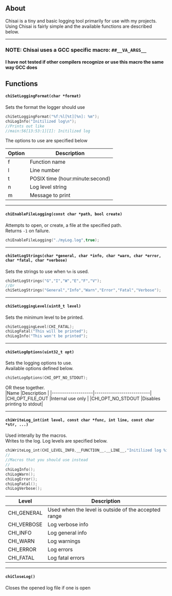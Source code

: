 ## About
Chisai is a tiny and basic logging tool primarily for use with my projects.  
Using Chisai is fairly simple and the available functions are described below.
  
---
### NOTE: Chisai uses a GCC specific macro: `##__VA_ARGS__`
#### I have not tested if other compilers recognize or use this macro the same way GCC does   

## Functions

#### `chiSetLoggingFormat(char *format)`
Sets the format the logger should use
```c
chiSetLoggingFormat("%f:%l[%t][%n]: %m");
chiLogInfo("Initilized log\n");
//Prints out like
//main:56[13:53:1][I]: Initilized log
```
The options to use are specified below

|Option|Description                    |
|------|-------------------------------|
|f     |Function name                  |
|l     |Line number                    |
|t     |POSIX time (hour:minute:second)|
|n     |Log level string               |
|m     |Message to print               |

---

#### `chiEnableFileLogging(const char *path, bool create)`
Attempts to open, or create, a file at the specified path.  
Returns `-1` on failure.  
```c
chiEnableFileLogging("./myLog.log",true);
```

---

#### `chiSetLogStrings(char *general, char *info, char *warn, char *error, char *fatal, char *verbose)`
Sets the strings to use when `%n` is used.  
```c
chiSetLogStrings("G","I","W","E","F","V");
//Or
chiSetLogStrings("General","Info","Warn","Error","Fatal","Verbose");
```

---

#### `chiSetLoggingLevel(uint8_t level)`  
Sets the minimum level to be printed.  
```c
chiSetLoggingLevel(CHI_FATAL);
chiLogFatal("This will be printed");
chiLogInfo("This won't be printed");
```

---

#### `chiSetLogOptions(uint32_t opt)`
Sets the logging options to use.  
Available options defined below.  
```c
chiSetLogOptions(CHI_OPT_NO_STDOUT);
```
OR these together.  
|Name                |Description                |
|--------------------|---------------------------|
|CHI_OPT_FILE_OUT    |Internal use only          |
|CHI_OPT_NO_STDOUT   |Disables printing to stdout|

---

#### `chiWriteLog_int(int level, const char *func, int line, const char *str, ...)`
Used interally by the macros.  
Writes to the log.
Log levels are specified below.  
```c
chiWriteLog_int(CHI_LEVEL_INFO,__FUNCTION__,__LINE__,"Initilized log %i\n",0);
//
//Macros that you should use instead
//
chiLogInfo();
chiLogWarn();
chiLogError();
chiLogFatal();
chiLogVerbose();
```

|Level         |Description                                         |
|--------------|----------------------------------------------------|
|CHI_GENERAL   |Used when the level is outside of the accepted range|
|CHI_VERBOSE   |Log verbose info                                    |
|CHI_INFO      |Log general info                                    |
|CHI_WARN      |Log warnings                                        |
|CHI_ERROR     |Log errors                                          |
|CHI_FATAL     |Log fatal errors                                    |

---

#### `chiCloseLog()`
Closes the opened log file if one is open
